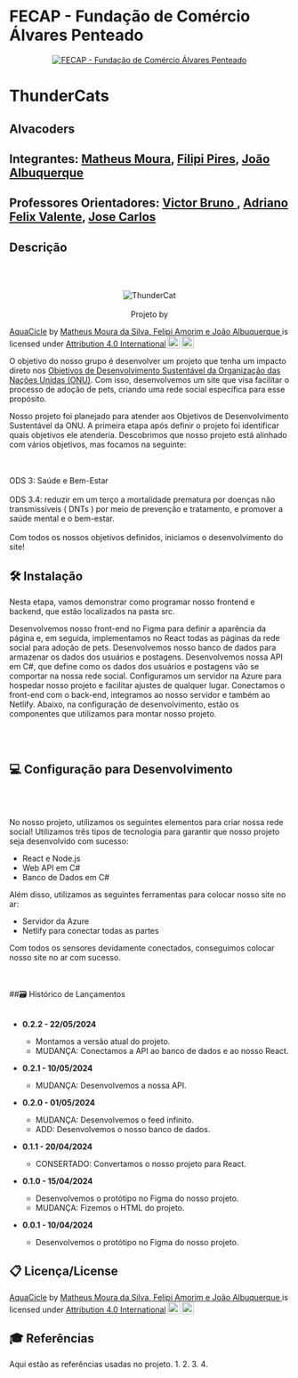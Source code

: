 # FECAP - Fundação de Comércio Álvares Penteado

<p align="center">
<a href= "https://www.fecap.br/"><img src="https://encrypted-tbn0.gstatic.com/images?q=tbn:ANd9GcRhZPrRa89Kma0ZZogxm0pi-tCn_TLKeHGVxywp-LXAFGR3B1DPouAJYHgKZGV0XTEf4AE&usqp=CAU" alt="FECAP - Fundação de Comércio Álvares Penteado" border="0"></a>
</p>

# ThunderCats

## Alvacoders

## Integrantes: <a href="">Matheus Moura</a>, <a href="">Filipi Pires</a>, <a href="">João Albuquerque</a>

## Professores Orientadores: <a href="https://www.linkedin.com/in/victorbarq/"> Victor Bruno </a>, <a href="https://www.linkedin.com/in/victorbarq/">Adriano Felix Valente</a>, <a href="https://www.linkedin.com/in/victorbarq/"> Jose Carlos </a> 


## Descrição
<br><br>
<p align="center">
<img src="Frontend/ThunderCat - 20052024/imagens/assets/Logo Escrito 2 Azul PNG.png" alt="ThunderCat" border="0">
  <br><br>
  Projeto by <p xmlns:cc="http://creativecommons.org/ns#" xmlns:dct="http://purl.org/dc/terms/"><a property="dct:title" rel="cc:attributionURL" href="https://github.com/2023-2-NADS1/Grupo6/tree/main">AquaCicle</a> by <a rel="cc:attributionURL dct:creator" property="cc:attributionName" href="https://github.com/2023-2-NADS1/Grupo6/tree/main">Matheus Moura da Silva, Felipi Amorim e João Albuquerque </a> is licensed under <a href="http://creativecommons.org/licenses/by/4.0/?ref=chooser-v1" target="_blank" rel="license noopener noreferrer" style="display:inline-block;">Attribution 4.0 International<img style="height:22px!important;margin-left:3px;vertical-align:text-bottom;" src="https://mirrors.creativecommons.org/presskit/icons/cc.svg?ref=chooser-v1"><img style="height:22px!important;margin-left:3px;vertical-align:text-bottom;" src="https://mirrors.creativecommons.org/presskit/icons/by.svg?ref=chooser-v1"></a></p> 
</p>
O objetivo do nosso grupo é desenvolver um projeto que tenha um impacto direto nos <a href="https://brasil.un.org/pt-br/sdgs">Objetivos de Desenvolvimento Sustentável da Organização das Nações Unidas (ONU)</a>. Com isso, desenvolvemos um site que visa facilitar o processo de adoção de pets, criando uma rede social específica para esse propósito.

Nosso projeto foi planejado para atender aos Objetivos de Desenvolvimento Sustentável da ONU. A primeira etapa após definir o projeto foi identificar quais objetivos ele atenderia. Descobrimos que nosso projeto está alinhado com vários objetivos, mas focamos na seguinte:

<br><br>
ODS 3: Saúde e Bem-Estar
<br><br>
ODS 3.4: reduzir em um terço a mortalidade prematura por doenças não transmissíveis ( DNTs ) por meio de prevenção e tratamento, e promover a saúde mental e o bem-estar.
<br><br>
Com todos os nossos objetivos definidos, iniciamos o desenvolvimento do site!

## 🛠 Instalação

Nesta etapa, vamos demonstrar como programar nosso frontend e backend, que estão localizados na pasta src.

Desenvolvemos nosso front-end no Figma para definir a aparência da página e, em seguida, implementamos no React todas as páginas da rede social para adoção de pets.
Desenvolvemos nosso banco de dados para armazenar os dados dos usuários e postagens.
Desenvolvemos nossa API em C#, que define como os dados dos usuários e postagens vão se comportar na nossa rede social.
Configuramos um servidor na Azure para hospedar nosso projeto e facilitar ajustes de qualquer lugar.
Conectamos o front-end com o back-end, integramos ao nosso servidor e também ao Netlify.
Abaixo, na configuração de desenvolvimento, estão os componentes que utilizamos para montar nosso projeto.

<br><br>
## 💻 Configuração para Desenvolvimento
<br><br>
<p align="center">
<!-- <img src="imagens/PROJETO.jpeg" alt="NOME DO JOGO" border="0"> -->
  
No nosso projeto, utilizamos os seguintes elementos para criar nossa rede social!
Utilizamos três tipos de tecnologia para garantir que nosso projeto seja desenvolvido com sucesso:

- React e Node.js
- Web API em C#
- Banco de Dados em C#

Além disso, utilizamos as seguintes ferramentas para colocar nosso site no ar:

- Servidor da Azure
- Netlify para conectar todas as partes

Com todos os sensores devidamente conectados, conseguimos colocar nosso site no ar com sucesso.
</p>

<br><br>
##🗃 Histórico de Lançamentos
<br><br>
- **0.2.2 - 22/05/2024**
  - Montamos a versão atual do projeto.
  - MUDANÇA: Conectamos a API ao banco de dados e ao nosso React.

- **0.2.1 - 10/05/2024**
  - MUDANÇA: Desenvolvemos a nossa API.

- **0.2.0 - 01/05/2024**
  - MUDANÇA: Desenvolvemos o feed infinito.
  - ADD: Desenvolvemos o nosso banco de dados.

- **0.1.1 - 20/04/2024**
  - CONSERTADO: Convertamos o nosso projeto para React.

- **0.1.0 - 15/04/2024**
  - Desenvolvemos o protótipo no Figma do nosso projeto.
  - MUDANÇA: Fizemos o HTML do projeto.

- **0.0.1 - 10/04/2024**
  - Desenvolvemos o protótipo no Figma do nosso projeto.


## 📋 Licença/License

<p xmlns:cc="http://creativecommons.org/ns#" xmlns:dct="http://purl.org/dc/terms/"><a property="dct:title" rel="cc:attributionURL" href="https://github.com/2023-2-NADS1/Grupo6/tree/main">AquaCicle</a> by <a rel="cc:attributionURL dct:creator" property="cc:attributionName" href="https://github.com/2023-2-NADS1/Grupo6/tree/main">Matheus Moura da Silva, Felipi Amorim e João Albuquerque </a> is licensed under <a href="http://creativecommons.org/licenses/by/4.0/?ref=chooser-v1" target="_blank" rel="license noopener noreferrer" style="display:inline-block;">Attribution 4.0 International<img style="height:22px!important;margin-left:3px;vertical-align:text-bottom;" src="https://mirrors.creativecommons.org/presskit/icons/cc.svg?ref=chooser-v1"><img style="height:22px!important;margin-left:3px;vertical-align:text-bottom;" src="https://mirrors.creativecommons.org/presskit/icons/by.svg?ref=chooser-v1"></a></p> 

## 🎓 Referências

Aqui estão as referências usadas no projeto.
1.
2. 
3. 
4. 
